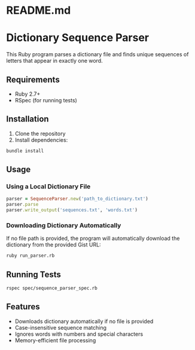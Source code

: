 # README.md

# Dictionary Sequence Parser

This Ruby program parses a dictionary file and finds unique sequences of letters that appear in exactly one word.

## Requirements

- Ruby 2.7+
- RSpec (for running tests)

## Installation

1. Clone the repository
2. Install dependencies:
```bash
bundle install
```

## Usage

### Using a Local Dictionary File
```ruby
parser = SequenceParser.new('path_to_dictionary.txt')
parser.parse
parser.write_output('sequences.txt', 'words.txt')
```

### Downloading Dictionary Automatically
If no file path is provided, the program will automatically download the dictionary from the provided Gist URL:
```bash
ruby run_parser.rb
```

## Running Tests

```bash
rspec spec/sequence_parser_spec.rb
```

## Features

- Downloads dictionary automatically if no file is provided
- Case-insensitive sequence matching
- Ignores words with numbers and special characters
- Memory-efficient file processing